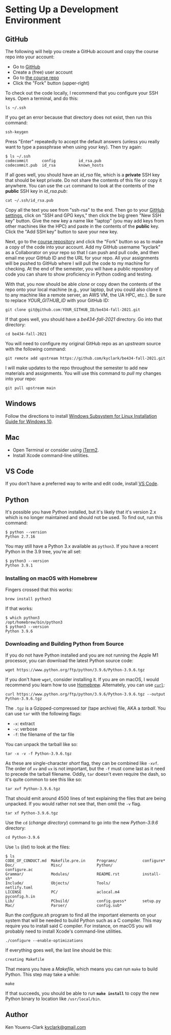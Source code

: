 # Setting Up a Development Environment

## GitHub

The following will help you create a GitHub account and copy the course repo into your account:

* Go to [GitHub](http://github.com)
* Create a (free) user account
* Go to [the course repo](https://github.com/kyclark/be434-fall-2021)
* Click the "Fork" button (upper-right)

To check out the code locally, I recommend that you configure your SSH keys.
Open a terminal, and do this:

```
ls ~/.ssh
```

If you get an error because that directory does not exist, then run this command:

```
ssh-keygen
```

Press "Enter" repeatedly to accept the default answers (unless you really want to type a passphrase when using your key).
Then try again:

```
$ ls ~/.ssh
codecommit      config          id_rsa.pub
codecommit.pub  id_rsa          known_hosts
```

If all goes well, you should have an _id_rsa_ file, which is a **private** SSH key that should be kept private.
Do not share the contents of this file or copy it anywhere.
You can use the `cat` command to look at the contents of the **public** SSH key in _id_rsa.pub_:

```
cat ~/.ssh/id_rsa.pub
```

Copy all the text you see from "ssh-rsa" to the end.
Then go to your [GitHub settings](https://github.com/settings/profile), click on "SSH and GPG keys," then click the big green "New SSH key" button.
Give the new key a name like "laptop" (you may add keys from other machines like the HPC) and paste in the contents of the **public** key.
Click the "Add SSH key" button to save your new key.

Next, go to the [course repository](https://github.com/kyclark/be434-fall-2021) and click the "Fork" button so as to make a copy of the code into your account. 
Add my GitHub username "kyclark" as a Collaborator on your repo so that I can push and pull code, and then email me your GitHub ID and the URL for your repo. 
All your assignments will be pushed to GitHub where I will pull the code to my machine for checking. 
At the end of the semester, you will have a public repository of code you can share to show proficiency in Python coding and testing.

With that, you now should be able _clone_ or copy down the contents of the repo onto your local machine (e.g., your laptop, but you could also clone it to any machine like a remote server, an AWS VM, the UA HPC, etc.).
Be sure to replace _YOUR_GITHUB_ID_ with your GitHub ID:

```
git clone git@github.com:YOUR_GITHUB_ID/be434-fall-2021.git
```

If that goes well, you should have a _be434-fall-2021_ directory.
Go into that directory:

```
cd be434-fall-2021
```

You will need to configure my original GitHub repo as an _upstream_ source with the following command:

```
git remote add upstream https://github.com/kyclark/be434-fall-2021.git
```

I will make updates to the repo throughout the semester to add new materials and assignments.
You will use this command to _pull_ my changes into your repo:

```
git pull upstream main
```


## Windows

Follow the directions to install [Windows Subsystem for Linux Installation Guide for Windows 10](https://docs.microsoft.com/en-us/windows/wsl/install-win10).

## Mac

* Open Terminal or consider using [iTerm2](https://iterm2.com/).
* Install Xcode command-line utilities.

## VS Code

If you don't have a preferred way to write and edit code, install [VS Code](https://code.visualstudio.com/).

## Python

It's possible you have Python installed, but it's likely that it's version 2.x which is no longer maintained and should not be used.
To find out, run this command:

```
$ python --version
Python 2.7.16
```

You may still have a Python 3.x available as `python3`.
If you have a recent Python in the 3.9 tree, you're all set:

```
$ python3 --version
Python 3.9.1
```

### Installing on macOS with Homebrew

Fingers crossed that this works:

```
brew install python3
```

If that works:

```
$ which python3
/opt/homebrew/bin/python3
$ python3 --version
Python 3.9.6
```

### Downloading and Building Python from Source

If you do not have Python installed and you are not running the Apple M1 processor, you can download the latest Python source code:

```
wget https://www.python.org/ftp/python/3.9.6/Python-3.9.6.tgz
```

If you don't have `wget`, consider installing it.
If you are on macOS, I would recommend you learn how to use [Homebrew](https://brew.sh/).
Alternately, you can use [`curl`](https://curl.se/):

```
curl https://www.python.org/ftp/python/3.9.6/Python-3.9.6.tgz --output Python-3.9.6.tgz
```

The `.tgz` is a Gzipped-compressed _tar_ (tape archive) file, AKA a _tarball_.
You can use `tar` with the following flags:

* `-x`: extract
* `-v`: verbose
* `-f`: the filename of the tar file

You can unpack the tarball like so:

```
tar -x -v -f Python-3.9.6.tgz
```

As these are single-character _short_ flag, they can be combined like `-xvf`.
The order of `xv` and `vx` is not important, but the `-f` must come last as it need to precede the tarball filename.
Oddly, `tar` doesn't even require the dash, so it's quite common to see this like so:

```
tar xvf Python-3.9.6.tgz
```

That should emit around 4500 lines of text explaining the files that are being unpacked.
If you would rather not see that, then omit the `-v` flag.

```
tar xf Python-3.9.6.tgz
```

Use the `cd` (_change directory_) command to go into the new _Python-3.9.6_ directory:

```
cd Python-3.9.6
```

Use `ls` (_list_) to look at the files:

```
$ ls
CODE_OF_CONDUCT.md  Makefile.pre.in     Programs/           configure*
Doc/                Misc/               Python/             configure.ac
Grammar/            Modules/            README.rst          install-sh*
Include/            Objects/            Tools/              netlify.toml
LICENSE             PC/                 aclocal.m4          pyconfig.h.in
Lib/                PCbuild/            config.guess*       setup.py
Mac/                Parser/             config.sub*
```

Run the _configure.sh_ program to find all the important elements on your system that will be needed to build Python such as a C compiler.
This may require you to install said C compiler.
For instance, on macOS you will probably need to install Xcode's command-line utilities.

```
./configure --enable-optimizations
```

If everything goes well, the last line should be this:

```
creating Makefile
```

That means you have a _Makefile_, which means you can run `make` to build Python.
This step may take a while:

```
make
```

If that succeeds, you should be able to run **`make install`** to copy the new Python binary to location like `/usr/local/bin`.

## Author

Ken Youens-Clark <kyclark@gmail.com>

